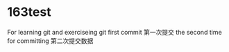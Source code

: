 # 163test
For learning git and exerciseing git
first commit 第一次提交
the second time for committing 第二次提交数据
